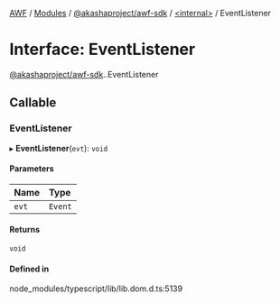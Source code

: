 [AWF](../README.md) / [Modules](../modules.md) / [@akashaproject/awf-sdk](../modules/akashaproject_awf_sdk.md) / [<internal\>](../modules/akashaproject_awf_sdk._internal_.md) / EventListener

# Interface: EventListener

[@akashaproject/awf-sdk](../modules/akashaproject_awf_sdk.md).[<internal>](../modules/akashaproject_awf_sdk._internal_.md).EventListener

## Callable

### EventListener

▸ **EventListener**(`evt`): `void`

#### Parameters

| Name | Type |
| :------ | :------ |
| `evt` | `Event` |

#### Returns

`void`

#### Defined in

node_modules/typescript/lib/lib.dom.d.ts:5139
